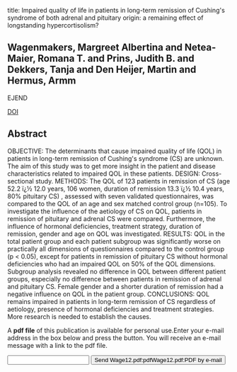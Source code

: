 title: Impaired quality of life in patients in long-term remission of Cushing's syndrome of both adrenal and pituitary origin: a remaining effect of longstanding hypercortisolism?

## Wagenmakers, Margreet Albertina and Netea-Maier, Romana T. and Prins, Judith B. and Dekkers, Tanja and Den Heijer, Martin and Hermus, Armm
EJEND

<a href="https://doi.org/10.1530/EJE-12-0308">DOI</a>

## Abstract
OBJECTIVE: The determinants that cause impaired quality of life (QOL) in patients in long-term remission of Cushing's syndrome (CS) are unknown. The aim of this study was to get more insight in the patient and disease characteristics related to impaired QOL in these patients. DESIGN: Cross-sectional study. METHODS: The QOL of 123 patients in remission of CS (age 52.2 ï¿½ 12.0 years, 106 women, duration of remission 13.3 ï¿½ 10.4 years, 80% pituitary CS) , assessed with seven validated questionnaires, was compared to the QOL of an age and sex matched control group (n=105). To investigate the influence of the aetiology of CS on QOL, patients in remission of pituitary and adrenal CS were compared. Furthermore, the influence of hormonal deficiencies, treatment strategy, duration of remission, gender and age on QOL was investigated. RESULTS: QOL in the total patient group and each patient subgroup was significantly worse on practically all dimensions of questionnaires compared to the control group (p < 0.05), except for patients in remission of pituitary CS without hormonal deficiencies who had an impaired QOL on 50% of the QOL dimensions. Subgroup analysis revealed no difference in QOL between different patient groups, especially no difference between patients in remission of adrenal and pituitary CS. Female gender and a shorter duration of remission had a negative influence on QOL in the patient group. CONCLUSIONS: QOL remains impaired in patients in long-term remission of CS regardless of aetiology, presence of hormonal deficiencies and treatment strategies. More research is needed to establish the causes.

A <b>pdf file</b> of this publication is available for personal use.Enter your e-mail address in the box below and press the button. You will receive an e-mail message with a link to the pdf file.
<form action="sender.php">  <input type="text" name="email">  <input type="submit" value="Send Wage12.pdf:pdfWage12.pdf:PDF by e-mail"></form>